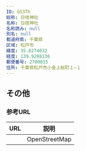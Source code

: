 ```yaml
---
ID: GS3Th
総称: 日枝神社
名称: 日枝神社
名称読み: null
別名: null
都道府県: 千葉県
区域: 松戸市
緯度: 35.8274032
経度: 139.9288136
郵便番号: 2700015
住所: 千葉県松戸市小金上総町１−１
---
```


## その他

### 参考URL

| URL | 説明          |
| --- | ------------- |
|     | OpenStreetMap |
